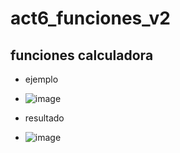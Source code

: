 # act6_funciones_v2
## funciones calculadora 
- ejemplo
- ![image](https://github.com/user-attachments/assets/6648d36b-8a5e-4b76-b49b-f7511ee9b62c)

- resultado
- ![image](https://github.com/user-attachments/assets/65a1304c-2aef-4bac-9c05-ac7367a017f5)
